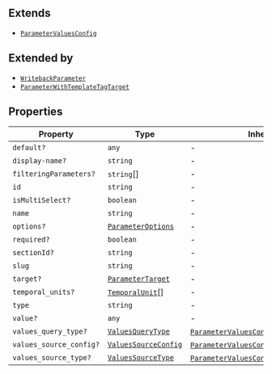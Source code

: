 ## Extends

- [`ParameterValuesConfig`](ParameterValuesConfig.md)

## Extended by

- [`WritebackParameter`](WritebackParameter.md)
- [`ParameterWithTemplateTagTarget`](ParameterWithTemplateTagTarget.md)

## Properties

| Property                                                  | Type                                          | Inherited from                                                                                                              |
| --------------------------------------------------------- | --------------------------------------------- | --------------------------------------------------------------------------------------------------------------------------- |
| <a id="default"></a> `default?`                           | `any`                                         | -                                                                                                                           |
| <a id="display-name"></a> `display-name?`                 | `string`                                      | -                                                                                                                           |
| <a id="filteringparameters"></a> `filteringParameters?`   | `string`[]                                    | -                                                                                                                           |
| <a id="id"></a> `id`                                      | `string`                                      | -                                                                                                                           |
| <a id="ismultiselect"></a> `isMultiSelect?`               | `boolean`                                     | -                                                                                                                           |
| <a id="name"></a> `name`                                  | `string`                                      | -                                                                                                                           |
| <a id="options"></a> `options?`                           | [`ParameterOptions`](ParameterOptions.md)     | -                                                                                                                           |
| <a id="required"></a> `required?`                         | `boolean`                                     | -                                                                                                                           |
| <a id="sectionid"></a> `sectionId?`                       | `string`                                      | -                                                                                                                           |
| <a id="slug"></a> `slug`                                  | `string`                                      | -                                                                                                                           |
| <a id="target"></a> `target?`                             | [`ParameterTarget`](ParameterTarget.md)       | -                                                                                                                           |
| <a id="temporal_units"></a> `temporal_units?`             | [`TemporalUnit`](TemporalUnit.md)[]           | -                                                                                                                           |
| <a id="type"></a> `type`                                  | `string`                                      | -                                                                                                                           |
| <a id="value"></a> `value?`                               | `any`                                         | -                                                                                                                           |
| <a id="values_query_type"></a> `values_query_type?`       | [`ValuesQueryType`](ValuesQueryType.md)       | [`ParameterValuesConfig`](ParameterValuesConfig.md).[`values_query_type`](ParameterValuesConfig.md#values_query_type)       |
| <a id="values_source_config"></a> `values_source_config?` | [`ValuesSourceConfig`](ValuesSourceConfig.md) | [`ParameterValuesConfig`](ParameterValuesConfig.md).[`values_source_config`](ParameterValuesConfig.md#values_source_config) |
| <a id="values_source_type"></a> `values_source_type?`     | [`ValuesSourceType`](ValuesSourceType.md)     | [`ParameterValuesConfig`](ParameterValuesConfig.md).[`values_source_type`](ParameterValuesConfig.md#values_source_type)     |
